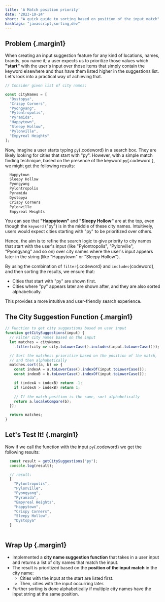 ```yaml
---
title: 'A Match position priority'
date: '2023-10-24'
short: "A quick guide to sorting based on position of the input match"
hashtags: "javascript,sorting,dev"
---
```


## **Problem** {.margin1}

When creating an input suggestion feature for any kind of locations, names, brands, you name it; a user expects us to prioritize those values which **"start"** with the user's input over those items that simply contain the keyword elsewhere and thus have them listed higher in the suggestions list. Let's look into a practical way of achieving that.

```javascript
// Consider given list of city names:

const cityNames = [
  "Dystopya",
  "Crispy Corners",
  "Pyongyang",
  "Pylontropolis",
  "Pyramida",
  "Happytown",
  "Sleepy Hollow",
  "Pylonville",
  "Empyreal Heights"
];
```

Now, imagine a user starts typing `py`{.codeword} in a search box. They are likely looking for cities that start with "py". However, with a simple match finding technique, based on the presence of the keyword `py`{.codeword }, we might get the following results:

```bash
  Happytown
  Sleepy Hollow
  Pyongyang
  Pylontropolis
  Pyramida
  Dystopya
  Crispy Corners
  Pylonville
  Empyreal Heights
```

You can see that **"Happytown"** and **"Sleepy Hollow"** are at the top, even though the `keyword` ("py") is in the middle of these city names. Intuitively, users would expect cities starting with "py" to be prioritized over others.

Hence, the aim is to refine the search logic to give priority to city names that start with the user's input (like "Pylontropolis", "Pylonville", "Pyongyang" and so on) over city names where the user's input appears later in the string (like "Happytown" or "Sleepy Hollow").

By using the combination of `filter`{.codeword} and `includes`{codeword}, and then sorting the results, we ensure that:

 - Cities that start with "py" are shown first.
 - Cities where "py" appears later are shown after, and they are also sorted alphabetically.

This provides a more intuitive and user-friendly search experience.

## **The City Suggestion Function** {.margin1}

```javascript
// Function to get city suggestions based on user input
function getCitySuggestions(input) {
  // Filter city names based on the input
  let matches = cityNames
    .filter(city => city.toLowerCase().includes(input.toLowerCase()));

  // Sort the matches: prioritize based on the position of the match, 
  // and then alphabetically
  matches.sort((a, b) => {
    const indexA = a.toLowerCase().indexOf(input.toLowerCase());
    const indexB = b.toLowerCase().indexOf(input.toLowerCase());

    if (indexA < indexB) return -1;
    if (indexA > indexB) return 1;
    
    // If the match position is the same, sort alphabetically
    return a.localeCompare(b);
  });

  return matches;
}
```

## **Let's Test It!** {.margin1}

Now if we call the function with the input `py`{.codeword} we get the following results:

```javascript
  const result = getCitySuggestions("py");
  console.log(result);

  // result:
  [
    "Pylontropolis",
    "Pylonville",
    "Pyongyang",
    "Pyramida",
    "Empyreal Heights",
    "Happytown",
    "Crispy Corners",
    "Sleepy Hollow",
    "Dystopya"
  ]
 
```

## **Wrap Up** {.margin1}

- Implemented a **city name suggestion function** that takes in a user input and returns a list of city names that match the input.
- The result is prioritized based on the **position of the input match** in the city name:
  - Cities with the input at the start are listed first.
  - Then, cities with the input occurring later.
- Further sorting is done alphabetically if multiple city names have the input string at the same position.
